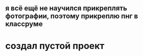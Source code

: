## я всё ещё не научился прикреплять фотографии, поэтому прикреплю пнг в классруме

# создал пустой проект 
